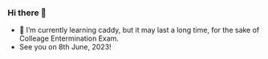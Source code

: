 ### Hi there 👋
- 🌱 I’m currently learning caddy, but it may last a long time, for the sake of Colleage Entermination Exam.
- See you on 8th June, 2023!

<!--
**minortex/minortex** is a ✨ _special_ ✨ repository because its `README.md` (this file) appears on your GitHub profile.

Here are some ideas to get you started:

- 🔭 I’m currently working on ...
- 🌱 I’m currently learning ...
- 👯 I’m looking to collaborate on ...
- 🤔 I’m looking for help with ...
- 💬 Ask me about ...
- 📫 How to reach me: ...
- 😄 Pronouns: ...
- ⚡ Fun fact: ...
-->
